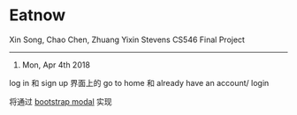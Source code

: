 # Eatnow

Xin Song, Chao Chen, Zhuang Yixin
Stevens CS546 Final Project

---
1. <string>Mon, Apr 4th 2018</strong>   

log in 和 sign up 界面上的 go to home 和 already have an account/ login 

将通过 [bootstrap modal](https://getbootstrap.com/docs/4.1/components/modal/) 实现 
